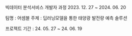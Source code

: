 빅데이터 분석서비스 개발자 과정
2023. 12. 27 ~ 2024. 06. 20

팀명 : 어셈블
주제 : 딥러닝모델을 통한 태양광 발전량 예측 솔루션

프로젝트 기간 : 24. 05. 27 ~ 24. 06. 19
